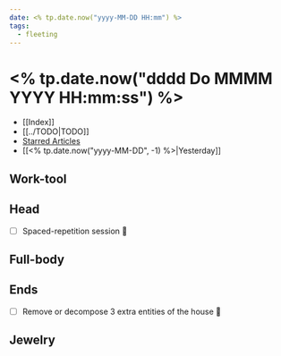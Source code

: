 ```yaml
---
date: <% tp.date.now("yyyy-MM-DD HH:mm") %>
tags:
  - fleeting
---
```


# <% tp.date.now("dddd Do MMMM YYYY HH:mm:ss") %>

- [[Index]]
- [[../TODO|TODO]]
- [Starred Articles](http://rss.home.arpa/starred)
- [[<% tp.date.now("yyyy-MM-DD", -1) %>|Yesterday]]

## Work-tool

## Head

- [ ] Spaced-repetition session 🔁

## Full-body

## Ends

- [ ] Remove or decompose 3 extra entities of the house 🔁

## Jewelry

